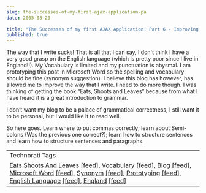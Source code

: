 ```yaml
---
slug: the-successes-of-my-first-ajax-application-pa
date: 2005-08-20
 
title: "The Successes of my first AJAX Application: Part 6 - Improving my Grammar"
published: true
---
```

The way that I write sucks!  That is all that I can say, I don't think I have a very good grasp on the English language (which is pretty poor since I live in England!!).  My Vocabulary is limited and my punctuation is abysmal.  I am prototyping this post in Microsoft Word so the spelling and vocabulary should be fine (synonym suggestion).  I believe this blog has however, has allowed me to improve the way that I write.  I need to do more though.  I was thinking of getting the book “Eats, Shoots and Leaves” because from what I have heard it is a great introduction to grammar.<p />I don’t want my blog to be a palace of grammatical correctness, I still want it to be personal, but I would like it to read well.  <p />So here goes.  Learn where to put commas correctly; learn about Semi-colons (Was the previous one correct?); learn how to structure sentences and learn how to structure sentences and paragraphs.<p /><table class="TechnoratiHead TagHeader">
<tr><td>Technorati Tags</td></tr>
<tr class="Technorati"><td>
<a href="https://paul.kinlan.me/tags/Eats%20Shoots%20And%20Leaves" class="Tag" rel="tag">Eats Shoots And Leaves</a> <a href="http://feeds.technorati.com/feed/posts/tag/Eats%20Shoots%20And%20Leaves" class="Tag">[feed]</a>, <a href="https://paul.kinlan.me/tags/Vocabulary" class="Tag" rel="tag">Vocabulary</a> <a href="http://feeds.technorati.com/feed/posts/tag/Vocabulary" class="Tag">[feed]</a>, <a href="https://paul.kinlan.me/tags/Blog" class="Tag" rel="tag">Blog</a> <a href="http://feeds.technorati.com/feed/posts/tag/Blog" class="Tag">[feed]</a>, <a href="https://paul.kinlan.me/tags/Microsoft%20Word" class="Tag" rel="tag">Microsoft Word</a> <a href="http://feeds.technorati.com/feed/posts/tag/Microsoft%20Word" class="Tag">[feed]</a>, <a href="https://paul.kinlan.me/tags/Synonym" class="Tag" rel="tag">Synonym</a> <a href="http://feeds.technorati.com/feed/posts/tag/Synonym" class="Tag">[feed]</a>, <a href="https://paul.kinlan.me/tags/Prototyping" class="Tag" rel="tag">Prototyping</a> <a href="http://feeds.technorati.com/feed/posts/tag/Prototyping" class="Tag">[feed]</a>, <a href="https://paul.kinlan.me/tags/English%20Language" class="Tag" rel="tag">English Language</a> <a href="http://feeds.technorati.com/feed/posts/tag/English%20Language" class="Tag">[feed]</a>, <a href="https://paul.kinlan.me/tags/England" class="Tag" rel="tag">England</a> <a href="http://feeds.technorati.com/feed/posts/tag/England" class="Tag">[feed]</a>
</td></tr>
</table><div class="blogger-post-footer"><img class="posterous_download_image" src="https://blogger.googleusercontent.com/tracker/8109338-112453021276275409?l=www.kinlan.co.uk%2Findex.html" height="1" alt="" width="1" /></div>

